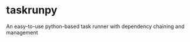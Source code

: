 taskrunpy
=========

An easy-to-use python-based task runner with dependency chaining and management
